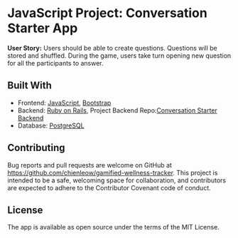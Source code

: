 # JavaScript Project: Conversation Starter App
**User Story:** Users should be able to create questions. Questions will be stored and shuffled. During the game, users take turn opening new question for all the participants to answer.

## Built With
- Frontend: [JavaScript](https://www.javascript.com/), [Bootstrap](https://getbootstrap.com/)
- Backend: [Ruby on Rails](https://rubyonrails.org/), Project Backend Repo:[Conversation Starter Backend](https://github.com/chienleow/conversation-starter-backend) 
- Database: [PostgreSQL](https://www.postgresql.org/)

## Contributing
Bug reports and pull requests are welcome on GitHub at https://github.com/chienleow/gamified-wellness-tracker. This project is intended to be a safe, welcoming space for collaboration, and contributors are expected to adhere to the Contributor Covenant code of conduct.

## License
The app is available as open source under the terms of the MIT License.




